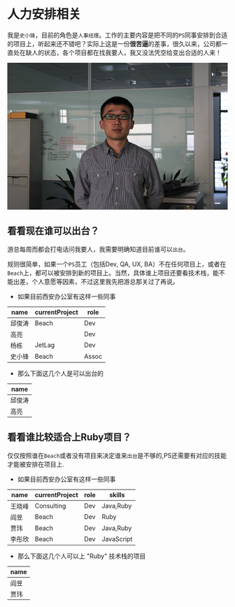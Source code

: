 # 人力安排相关

我是`史小锋`，目前的角色是`人事经理`。工作的主要内容是把不同的`PS`同事安排到合适的项目上，听起来还不错吧？实际上这是一份**很苦逼**的差事，很久以来，公司都一直处在缺人的状态，各个项目都在找我要人，我又没法凭空给变出合适的人来！

![xiaofeng](../spec-images/shixiaofeng-resized.png)

## 看看现在谁可以出台？

游总每周而都会打电话问我要人，我需要明确知道目前谁可以`出台`。

规则很简单，如果一个`PS`员工（包括Dev, QA, UX, BA）不在任何项目上，或者在`Beach`上，都可以被安排到新的项目上。当然，具体谁上项目还要看技术栈，能不能出差，个人意愿等因素，不过这里我先把游总那关过了再说。

* 如果目前西安办公室有这样一些同事

|name|currentProject|role|
|----|--------------|----|
|邱俊涛|Beach|Dev|
|高亮| |Dev|
|杨栋|JetLag|Dev|
|史小锋|Beach|Assoc|

* 那么下面这几个人是可以出台的

|name|
|----|
|邱俊涛|
|高亮|

## 看看谁比较适合上Ruby项目？

仅仅按照谁在`Beach`或者没有项目来决定谁来`出台`是不够的,PS还需要有对应的技能才能被安排在项目上.

* 如果目前西安办公室有这样一些同事

|name|currentProject|role|skills|
|----|--------------|----|------|
|王晓峰|Consulting|Dev|Java,Ruby|
|阎昱|Beach|Dev|Ruby|
|贾玮|Beach|Dev|Java,Ruby|
|李彤欣|Beach|Dev|JavaScript|

* 那么下面这几个人可以上 "Ruby" 技术栈的项目

|name|
|----|
|阎昱|
|贾玮|